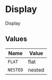 # Display

Display


## Values

| Name     | Value    |
| -------- | -------- |
| `FLAT`   | flat     |
| `NESTED` | nested   |
